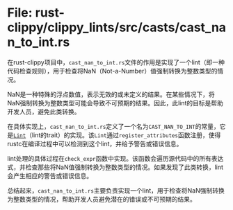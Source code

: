 # File: rust-clippy/clippy_lints/src/casts/cast_nan_to_int.rs

在rust-clippy项目中，`cast_nan_to_int.rs`文件的作用是实现了一个lint（即一种代码检查规则），用于检查将NaN（Not-a-Number）值强制转换为整数类型的情况。

NaN是一种特殊的浮点数值，表示无效的或未定义的结果。在某些情况下，将NaN强制转换为整数类型可能会导致不可预期的结果。因此，此lint的目标是帮助开发人员，避免此类转换。

在具体实现上，`cast_nan_to_int.rs`定义了一个名为`CAST_NAN_TO_INT`的常量，它是[`Lint`](https://docs.rs/clippy/0.1.54/clippy/lint/trait.Lint.html)（lint的trait）的实现。该`Lint`通过`register_attributes`函数注册，使得rustc在编译过程中可以检测到这个lint，并给予警告或错误信息。

lint处理的具体过程在`check_expr`函数中实现。该函数会遍历源代码中的所有表达式，并检查那些将NaN值强制转换为整数类型的情况。如果发现了此类转换，lint会产生相应的警告或错误信息。

总结起来，`cast_nan_to_int.rs`主要负责实现一个lint，用于检查将NaN强制转换为整数类型的情况，帮助开发人员避免潜在的错误或不可预期的结果。

